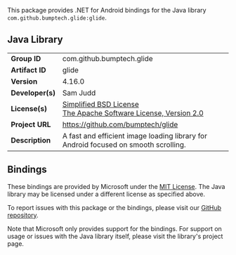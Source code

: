 This package provides .NET for Android bindings for the Java library `com.github.bumptech.glide:glide`.

## Java Library

| | |
|-|-|
| **Group ID** | com.github.bumptech.glide |
| **Artifact ID** | glide |
| **Version** | 4.16.0 |
| **Developer(s)** | Sam Judd |
| **License(s)** | [Simplified BSD License](http://www.opensource.org/licenses/bsd-license)<br/>[The Apache Software License, Version 2.0](http://www.apache.org/licenses/LICENSE-2.0.txt) |
| **Project URL** | https://github.com/bumptech/glide |
| **Description** | A fast and efficient image loading library for Android focused on smooth scrolling. |

## Bindings

These bindings are provided by Microsoft under the [MIT License](https://opensource.org/licenses/MIT). The Java
library may be licensed under a different license as specified above.

To report issues with this package or the bindings, please visit our [GitHub repository](https://aka.ms/android-libraries).

Note that Microsoft only provides support for the bindings. For support on
usage or issues with the Java library itself, please visit the library's project page.
